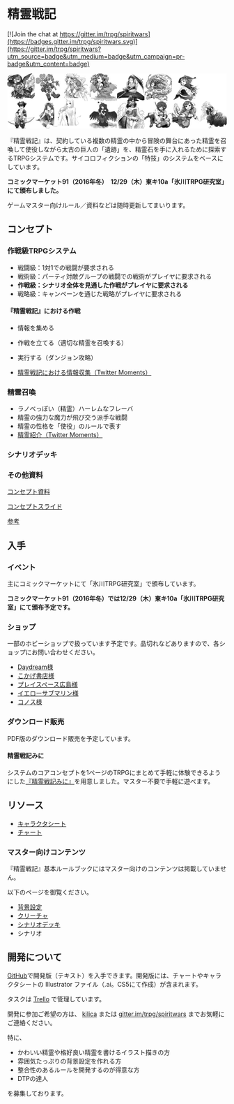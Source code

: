 # 精霊戦記

[![Join the chat at https://gitter.im/trpg/spiritwars](https://badges.gitter.im/trpg/spiritwars.svg)](https://gitter.im/trpg/spiritwars?utm_source=badge&utm_medium=badge&utm_campaign=pr-badge&utm_content=badge)

![精霊一覧](https://github.com/trpg/spiritwars/blob/master/docs/images/list.png?raw=true)

『精霊戦記』は、契約している複数の精霊の中から冒険の舞台にあった精霊を召喚して使役しながら太古の巨人の「遺跡」を、精霊石を手に入れるために探索するTRPGシステムです。サイコロフィクションの「特技」のシステムをベースにしています。

__コミックマーケット91（2016年冬）　12/29（木）東キ10a「氷川TRPG研究室」にて頒布しました。__

ゲームマスター向けルール／資料などは随時更新してまいります。

## コンセプト

### 作戦級TRPGシステム

* 戦闘級：1対1での戦闘が要求される
* 戦術級：パーティ対敵グループの戦闘での戦術がプレイヤに要求される
* __作戦級：シナリオ全体を見通した作戦がプレイヤに要求される__
* 戦略級：キャンペーンを通じた戦略がプレイヤに要求される

#### 『精霊戦記』における作戦

* 情報を集める
* 作戦を立てる（適切な精霊を召喚する）
* 実行する（ダンジョン攻略）

* [精霊戦記における情報収集（Twitter Moments）](https://twitter.com/i/moments/811565564493582336)

### 精霊召喚

* ラノベっぽい（精霊）ハーレムなフレーバ
* 精霊の強力な魔力が飛び交う派手な戦闘
* 精霊の性格を「使役」のルールで表す
* [精霊紹介（Twitter Moments）](https://twitter.com/i/moments/811926696152530944)

### シナリオデッキ



### その他資料

[コンセプト資料](https://github.com/trpg/spiritwars/blob/master/chart/paper-1.pdf)

[コンセプトスライド](https://docs.google.com/presentation/d/1Zo4HjkYlkvHbaK3ymP7exIP0LSOW21YZO-7a9Qh5mbc/edit?usp=sharing)


[参考](http://trpg-labo.com/labo/page/43)

## 入手

### イベント

主にコミックマーケットにて「氷川TRPG研究室」で頒布しています。

__コミックマーケット91（2016年冬）では12/29（木）東キ10a「氷川TRPG研究室」にて頒布予定です。__

### ショップ

一部のホビーショップで扱っています予定です。品切れなどありますので、各ショップにお問い合わせください。

* [Daydream様](http://trpgtime.sakura.ne.jp/first/)
* [こかげ書店様](http://shop.cokage.net/)
* [プレイスペース広島様](http://www.ps-hiroshima.com/rpg/index.htm)
* [イエローサブマリン様](http://www.yellowsubmarine.co.jp/shop/shop.htm)
* [コノス様](https://conos.jp/)

### ダウンロード販売

PDF版のダウンロード販売を予定しています。

#### 精霊戦記みに

システムのコアコンセプトを1ページのTRPGにまとめて手軽に体験できるようにした[『精霊戦記みに』](https://github.com/trpg/spiritwars/blob/master/mini/%E7%B2%BE%E9%9C%8A%E6%88%A6%E8%A8%98%E3%81%BF%E3%81%AB.pdf)を用意しました。マスター不要で手軽に遊べます。

## リソース

* [キャラクタシート](https://github.com/trpg/spiritwars/blob/master/chart/charactersheet.pdf)
* [チャート](https://github.com/trpg/spiritwars/blob/master/chart/chart.pdf)

### マスター向けコンテンツ

『精霊戦記』基本ルールブックにはマスター向けのコンテンツは掲載していません。

以下のページを御覧ください。

* [背景設定](http://trpg.github.io/spiritwars/src/7-1-World.html)
* [クリーチャ](http://trpg.github.io/spiritwars/src/7-2-Creatures.html)
* [シナリオデッキ](http://trpg.github.io/spiritwars/src/5-1-Scenario.html)
* シナリオ

## 開発について

[GitHub](https://github.com/trpg/spiritwars)で開発版（テキスト）を入手できます。開発版には、チャートやキャラクタシートの Illustrator ファイル（.ai。CS5にて作成）が含まれます。

タスクは [Trello](https://trello.com/b/qSM7btuM/-) で管理しています。

開発に参加ご希望の方は、 [kilica](https://twitter.com/kilica) または [gitter.im/trpg/spiritwars](https://gitter.im/trpg/spiritwars) までお気軽にご連絡ください。

特に、

* かわいい精霊や格好良い精霊を書けるイラスト描きの方
* 雰囲気たっぷりの背景設定を作れる方
* 整合性のあるルールを開発するのが得意な方
* DTPの達人

を募集しております。
